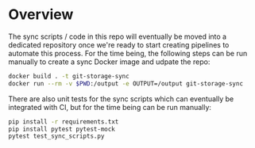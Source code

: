 # Overview

The sync scripts / code in this repo will eventually be moved into a dedicated repository once we're ready to start creating pipelines to automate this process. For the time being, the following steps can be run  manually to create a sync Docker image and udpate the repo:

```sh
docker build . -t git-storage-sync
docker run --rm -v $PWD:/output -e OUTPUT=/output git-storage-sync
```

There are also unit tests for the sync scripts which can eventually be integrated with CI, but for the time being can be run manually:

```sh
pip install -r requirements.txt
pip install pytest pytest-mock
pytest test_sync_scripts.py
```
